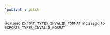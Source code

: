 ```yaml
---
'publint': patch
---
```


Rename `EXPORT_TYPES_INVALID_FORMAT` message to `EXPORTS_TYPES_INVALID_FORMAT`
